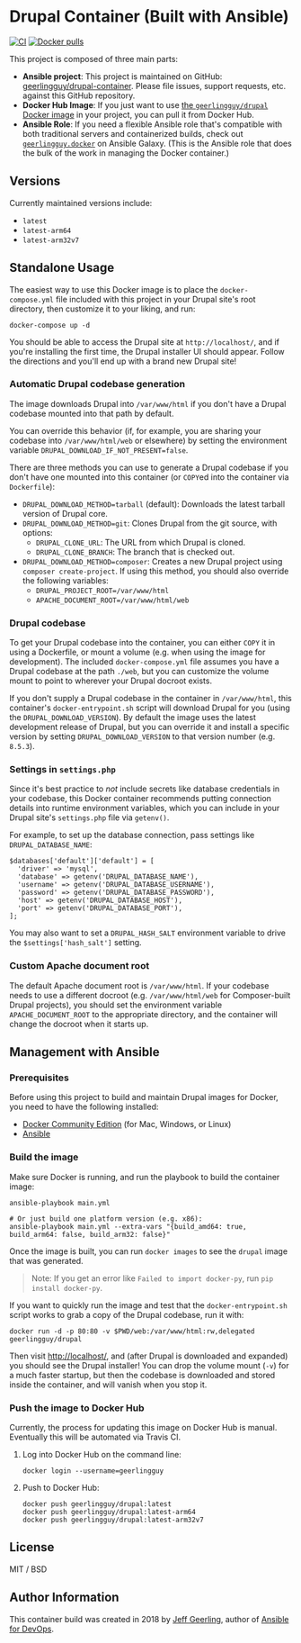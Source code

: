 # Drupal Container (Built with Ansible)

[![CI](https://github.com/geerlingguy/drupal-container/actions/workflows/build.yml/badge.svg)](https://github.com/geerlingguy/drupal-container/actions/workflows/build.yml) [![Docker pulls](https://img.shields.io/docker/pulls/geerlingguy/drupal)](https://hub.docker.com/r/geerlingguy/drupal/)

This project is composed of three main parts:

  - **Ansible project**: This project is maintained on GitHub: [geerlingguy/drupal-container](https://github.com/geerlingguy/drupal-container). Please file issues, support requests, etc. against this GitHub repository.
  - **Docker Hub Image**: If you just want to use [the `geerlingguy/drupal` Docker image](https://hub.docker.com/r/geerlingguy/drupal/) in your project, you can pull it from Docker Hub.
  - **Ansible Role**: If you need a flexible Ansible role that's compatible with both traditional servers and containerized builds, check out [`geerlingguy.docker`](https://galaxy.ansible.com/geerlingguy/docker/) on Ansible Galaxy. (This is the Ansible role that does the bulk of the work in managing the Docker container.)

## Versions

Currently maintained versions include:

  - `latest`
  - `latest-arm64`
  - `latest-arm32v7`

## Standalone Usage

The easiest way to use this Docker image is to place the `docker-compose.yml` file included with this project in your Drupal site's root directory, then customize it to your liking, and run:

    docker-compose up -d

You should be able to access the Drupal site at `http://localhost/`, and if you're installing the first time, the Drupal installer UI should appear. Follow the directions and you'll end up with a brand new Drupal site!

### Automatic Drupal codebase generation

The image downloads Drupal into `/var/www/html` if you don't have a Drupal codebase mounted into that path by default.

You can override this behavior (if, for example, you are sharing your codebase into `/var/www/html/web` or elsewhere) by setting the environment variable `DRUPAL_DOWNLOAD_IF_NOT_PRESENT=false`.

There are three methods you can use to generate a Drupal codebase if you don't have one mounted into this container (or `COPY`ed into the container via `Dockerfile`):

  - `DRUPAL_DOWNLOAD_METHOD=tarball` (default): Downloads the latest tarball version of Drupal core.
  - `DRUPAL_DOWNLOAD_METHOD=git`: Clones Drupal from the git source, with options:
    - `DRUPAL_CLONE_URL`: The URL from which Drupal is cloned.
    - `DRUPAL_CLONE_BRANCH`: The branch that is checked out.
  - `DRUPAL_DOWNLOAD_METHOD=composer`: Creates a new Drupal project using `composer create-project`. If using this method, you should also override the following variables:
    - `DRUPAL_PROJECT_ROOT=/var/www/html`
    - `APACHE_DOCUMENT_ROOT=/var/www/html/web`

### Drupal codebase

To get your Drupal codebase into the container, you can either `COPY` it in using a Dockerfile, or mount a volume (e.g. when using the image for development). The included `docker-compose.yml` file assumes you have a Drupal codebase at the path `./web`, but you can customize the volume mount to point to wherever your Drupal docroot exists.

If you don't supply a Drupal codebase in the container in `/var/www/html`, this container's `docker-entrypoint.sh` script will download Drupal for you (using the `DRUPAL_DOWNLOAD_VERSION`). By default the image uses the latest development release of Drupal, but you can override it and install a specific version by setting `DRUPAL_DOWNLOAD_VERSION` to that version number (e.g. `8.5.3`).

### Settings in `settings.php`

Since it's best practice to _not_ include secrets like database credentials in your codebase, this Docker container recommends putting connection details into runtime environment variables, which you can include in your Drupal site's `settings.php` file via `getenv()`.

For example, to set up the database connection, pass settings like `DRUPAL_DATABASE_NAME`:

    $databases['default']['default'] = [
      'driver' => 'mysql',
      'database' => getenv('DRUPAL_DATABASE_NAME'),
      'username' => getenv('DRUPAL_DATABASE_USERNAME'),
      'password' => getenv('DRUPAL_DATABASE_PASSWORD'),
      'host' => getenv('DRUPAL_DATABASE_HOST'),
      'port' => getenv('DRUPAL_DATABASE_PORT'),
    ];

You may also want to set a `DRUPAL_HASH_SALT` environment variable to drive the `$settings['hash_salt']` setting.

### Custom Apache document root

The default Apache document root is `/var/www/html`. If your codebase needs to use a different docroot (e.g. `/var/www/html/web` for Composer-built Drupal projects), you should set the environment variable `APACHE_DOCUMENT_ROOT` to the appropriate directory, and the container will change the docroot when it starts up.

## Management with Ansible

### Prerequisites

Before using this project to build and maintain Drupal images for Docker, you need to have the following installed:

  - [Docker Community Edition](https://docs.docker.com/engine/installation/) (for Mac, Windows, or Linux)
  - [Ansible](http://docs.ansible.com/ansible/latest/installation_guide/intro_installation.html)

### Build the image

Make sure Docker is running, and run the playbook to build the container image:

    ansible-playbook main.yml
    
    # Or just build one platform version (e.g. x86):
    ansible-playbook main.yml --extra-vars "{build_amd64: true, build_arm64: false, build_arm32: false}"

Once the image is built, you can run `docker images` to see the `drupal` image that was generated.

> Note: If you get an error like `Failed to import docker-py`, run `pip install docker-py`.

If you want to quickly run the image and test that the `docker-entrypoint.sh` script works to grab a copy of the Drupal codebase, run it with:

    docker run -d -p 80:80 -v $PWD/web:/var/www/html:rw,delegated geerlingguy/drupal

Then visit [http://localhost/](http://localhost/), and (after Drupal is downloaded and expanded) you should see the Drupal installer! You can drop the volume mount (`-v`) for a much faster startup, but then the codebase is downloaded and stored inside the container, and will vanish when you stop it.

### Push the image to Docker Hub

Currently, the process for updating this image on Docker Hub is manual. Eventually this will be automated via Travis CI.

  1. Log into Docker Hub on the command line:

         docker login --username=geerlingguy

  1. Push to Docker Hub:

         docker push geerlingguy/drupal:latest
         docker push geerlingguy/drupal:latest-arm64
         docker push geerlingguy/drupal:latest-arm32v7

## License

MIT / BSD

## Author Information

This container build was created in 2018 by [Jeff Geerling](https://www.jeffgeerling.com/), author of [Ansible for DevOps](https://www.ansiblefordevops.com/).
